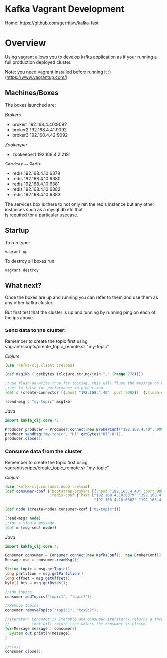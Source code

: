 Kafka Vagrant Development
==========================

Home: https://github.com/gerritjvv/kafka-fast

# Overview

Using vagrant allows you to develop kafka application as if your running a full production deployed cluster.

Note: you need vagrant installed before running it :) (https://www.vagrantup.com/)

## Machines/Boxes

The boxes launched are:

*Brokers*
  * broker1 192.168.4.40:9092
  * broker2 192.168.4.41:9092
  * broker3 192.168.4.42:9092
  
*Zookeeper*
  * zookeeper1 192.168.4.2:2181


*Services* -- Redis

  * redis 192.168.4.10:6379
  * redis 192.168.4.10:6380
  * redis 192.168.4.10:6381
  * redis 192.168.4.10:6382
  * redis 192.168.4.10:6383

  
The services box is there to not only run the redis instance but any other instances such as a mysql db etc that  
is required for a particular usecase.

## Startup

To run type:

```vagrant up```

To destroy all boxes run:

```vagrant destroy```

## What next?

Once the boxes are up and running you can refer to them and use them as any other kafka cluster.

But first test that the cluster is up and running by running ping on each of the ips above.


### Send data to the cluster:

Remember to create the topic first using vagrant/scripts/create_topic_remote.sh "my-topic"

*Clojure*

```clojure
(use 'kafka-clj.client :reload)

(def msg1kb (.getBytes (clojure.string/join "," (range 278))))

;;use flush-on-write true for testing, this will flush the message on write to kafka
;;set to false for performance in production
(def c (create-connector [{:host "192.168.4.40" :port 9092}]  {:flush-on-write true}))

(send-msg c "my-topic" msg1kb)
```

*Java*

```java
import kakfa_clj.core.*;

Producer producer = Producer.connect(new BrokerConf("192.168.4.40", 9092));
producer.sendMsg("my-topic", "Hi".getBytes("UTF-8"));
producer.close();
```

### Consume data from the cluster

Remember to create the topic first using vagrant/scripts/create_topic_remote.sh "my-topic"

*Clojure*

```clojure
(use 'kafka-clj.consumer.node :reload)
(def consumer-conf {:bootstrap-brokers [{:host "192.168.4.40" :port 9092}]
                    :redis-conf {:host ["192.168.4.10:6379" "192.168.4.10:6380" "192.168.4.10:6381"
                                        "192.168.4.10:6382" "192.168.4.10:6383" ] :max-active 5 :timeout 1000 :group-name "test"} :conf {}})
                                        
(def node (create-node! consumer-conf ["my-topic"]))

(read-msg! node)
;;for a single message
(def m (msg-seq! node))

```

*Java*

```java
import kakfa_clj.core.*;

Consumer consumer = Consumer.connect(new KafkaConf(), new BrokerConf[]{new BrokerConf("192.168.4.40", 9092)}, new RedisConf("192.168.4.10", 6379, "test-group"), "my-topic");
Message msg = consumer.readMsg();

String topic = msg.getTopic();
long partition = msg.getPartition();
long offset = msg.getOffset();
byte[] bts = msg.getBytes();

//Add topics
consumer.addTopics("topic1", "topic2");

//Remove topics
consumer.removeTopics("topic1", "topic2");

//Iterator: Consumer is Iterable and consumer.iterator() returns a threadsafe iterator
//          that will return true unless the consumer is closed.
for(Message message : consumer){
  System.out.println(message);
}

//close
consumer.close();
```
